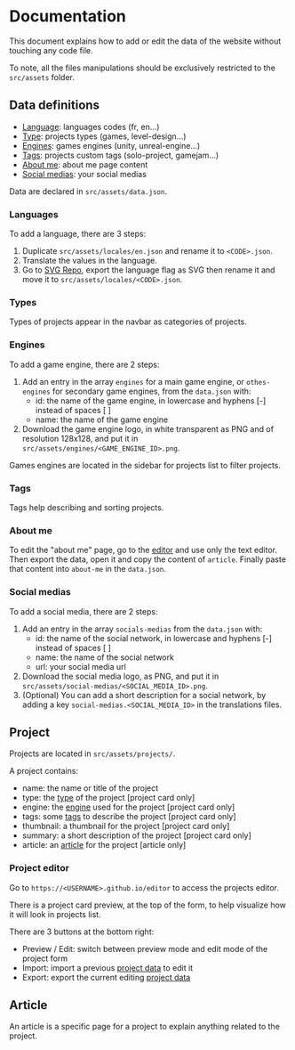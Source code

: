 # Documentation

This document explains how to add or edit the data of the website without touching any code file.

To note, all the files manipulations should be exclusively restricted to the `src/assets` folder.

## Data definitions

- [Language](#Languages): languages codes (fr, en...)
- [Type](#Types): projects types (games, level-design...)
- [Engines](#Engines): games engines (unity, unreal-engine...)
- [Tags](#Tags): projects custom tags (solo-project, gamejam...)
- [About me](#About%20me): about me page content
- [Social medias](#Social%20medias): your social medias

Data are declared in `src/assets/data.json`.

### Languages

To add a language, there are 3 steps:

1. Duplicate `src/assets/locales/en.json` and rename it to `<CODE>.json`.
2. Translate the values in the language.
3. Go to [SVG Repo](https://www.svgrepo.com/vectors/flag/multicolor/), export the language flag as SVG then rename it and move it to `src/assets/locales/<CODE>.json`.

### Types

Types of projects appear in the navbar as categories of projects.

### Engines

To add a game engine, there are 2 steps:

1. Add an entry in the array `engines` for a main game engine, or `othes-engines` for secondary game engines, from the `data.json` with:
   - id: the name of the game engine, in lowercase and hyphens [-] instead of spaces [ ]
   - name: the name of the game engine
2. Download the game engine logo, in white transparent as PNG and of resolution 128x128, and put it in `src/assets/engines/<GAME_ENGINE_ID>.png`.

Games engines are located in the sidebar for projects list to filter projects.

### Tags

Tags help describing and sorting projects.

### About me

To edit the "about me" page, go to the [editor](#Project%20editor) and use only the text editor. Then export the data, open it and copy the content of `article`. Finally paste that content into `about-me` in the `data.json`.

### Social medias

To add a social media, there are 2 steps:

1. Add an entry in the array `socials-medias` from the `data.json` with:
   - id: the name of the social network, in lowercase and hyphens [-] instead of spaces [ ]
   - name: the name of the social network
   - url: your social media url
2. Download the social media logo, as PNG, and put it in `src/assets/social-medias/<SOCIAL_MEDIA_ID>.png`.
3. (Optional) You can add a short description for a social network, by adding a key `social-medias.<SOCIAL_MEDIA_ID>` in the translations files.

## Project

Projects are located in `src/assets/projects/`.

A project contains:

- name: the name or title of the project
- type: the [type](#Types) of the project [project card only]
- engine: the [engine](#Engines) used for the project [project card only]
- tags: some [tags](#Tags) to describe the project [project card only]
- thumbnail: a thumbnail for the project [project card only]
- summary: a short description of the project [project card only]
- article: an [article](#Article) for the project [article only]

### Project editor

Go to `https://<USERNAME>.github.io/editor` to access the projects editor.

There is a project card preview, at the top of the form, to help visualize how it will look in projects list.

There are 3 buttons at the bottom right:

- Preview / Edit: switch between preview mode and edit mode of the project form
- Import: import a previous [project data](#Project) to edit it
- Export: export the current editing [project data](#Project)

## Article

An article is a specific page for a project to explain anything related to the project.
